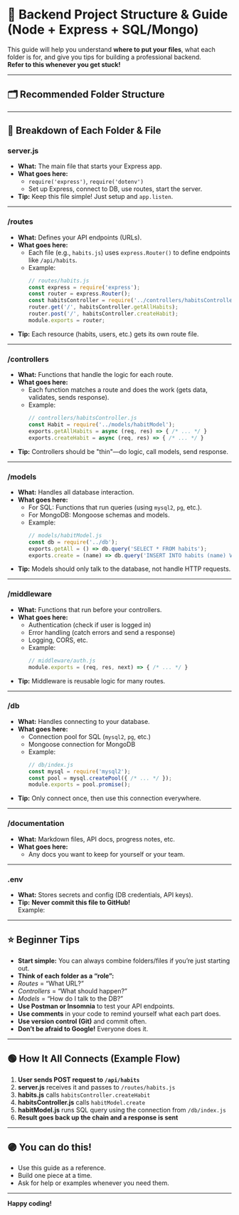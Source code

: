 # 📁 Backend Project Structure & Guide (Node + Express + SQL/Mongo)

This guide will help you understand **where to put your files**, what each folder is for, and give you tips for building a professional backend.  
**Refer to this whenever you get stuck!**

---

## 🗂️ Recommended Folder Structure


---

## 📄 Breakdown of Each Folder & File

### **server.js**
- **What:** The main file that starts your Express app.
- **What goes here:**  
  - `require('express')`, `require('dotenv')`
  - Set up Express, connect to DB, use routes, start the server.
- **Tip:** Keep this file simple! Just setup and `app.listen`.

---

### **/routes**
- **What:** Defines your API endpoints (URLs).
- **What goes here:**  
  - Each file (e.g., `habits.js`) uses `express.Router()` to define endpoints like `/api/habits`.
  - Example:
    ```js
    // routes/habits.js
    const express = require('express');
    const router = express.Router();
    const habitsController = require('../controllers/habitsController');
    router.get('/', habitsController.getAllHabits);
    router.post('/', habitsController.createHabit);
    module.exports = router;
    ```
- **Tip:** Each resource (habits, users, etc.) gets its own route file.

---

### **/controllers**
- **What:** Functions that handle the logic for each route.
- **What goes here:**  
  - Each function matches a route and does the work (gets data, validates, sends response).
  - Example:
    ```js
    // controllers/habitsController.js
    const Habit = require('../models/habitModel');
    exports.getAllHabits = async (req, res) => { /* ... */ }
    exports.createHabit = async (req, res) => { /* ... */ }
    ```
- **Tip:** Controllers should be "thin"—do logic, call models, send response.

---

### **/models**
- **What:** Handles all database interaction.
- **What goes here:**  
  - For SQL: Functions that run queries (using `mysql2`, `pg`, etc.).
  - For MongoDB: Mongoose schemas and models.
  - Example:
    ```js
    // models/habitModel.js
    const db = require('../db');
    exports.getAll = () => db.query('SELECT * FROM habits');
    exports.create = (name) => db.query('INSERT INTO habits (name) VALUES (?)', [name]);
    ```
- **Tip:** Models should only talk to the database, not handle HTTP requests.

---

### **/middleware**
- **What:** Functions that run before your controllers.
- **What goes here:**  
  - Authentication (check if user is logged in)
  - Error handling (catch errors and send a response)
  - Logging, CORS, etc.
  - Example:
    ```js
    // middleware/auth.js
    module.exports = (req, res, next) => { /* ... */ }
    ```
- **Tip:** Middleware is reusable logic for many routes.

---

### **/db**
- **What:** Handles connecting to your database.
- **What goes here:**  
  - Connection pool for SQL (`mysql2`, `pg`, etc.)
  - Mongoose connection for MongoDB
  - Example:
    ```js
    // db/index.js
    const mysql = require('mysql2');
    const pool = mysql.createPool({ /* ... */ });
    module.exports = pool.promise();
    ```
- **Tip:** Only connect once, then use this connection everywhere.

---

### **/documentation**
- **What:** Markdown files, API docs, progress notes, etc.
- **What goes here:**  
  - Any docs you want to keep for yourself or your team.

---

### **.env**
- **What:** Stores secrets and config (DB credentials, API keys).
- **Tip:** **Never commit this file to GitHub!**  
  Example:

  
---

## ⭐️ **Beginner Tips**

- **Start simple:** You can always combine folders/files if you’re just starting out.
- **Think of each folder as a “role”:**
- *Routes* = “What URL?”
- *Controllers* = “What should happen?”
- *Models* = “How do I talk to the DB?”
- **Use Postman or Insomnia** to test your API endpoints.
- **Use comments** in your code to remind yourself what each part does.
- **Use version control (Git)** and commit often.
- **Don’t be afraid to Google!** Everyone does it.

---

## 🟢 **How It All Connects (Example Flow)**

1. **User sends POST request to `/api/habits`**
2. **server.js** receives it and passes to `/routes/habits.js`
3. **habits.js** calls `habitsController.createHabit`
4. **habitsController.js** calls `habitModel.create`
5. **habitModel.js** runs SQL query using the connection from `/db/index.js`
6. **Result goes back up the chain and a response is sent**

---

## 🟣 **You can do this!**
- Use this guide as a reference.
- Build one piece at a time.
- Ask for help or examples whenever you need them.

---

**Happy coding!**
